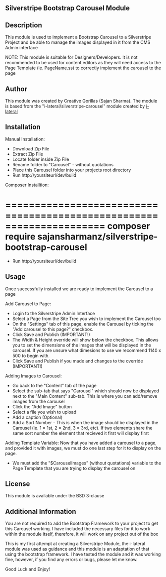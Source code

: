 ## Silverstripe Bootstrap Carousel Module

## Description
This module is used to implement a Bootstrap Carousel to a Silverstripe Project and be able to manage the images displayed in it from the CMS Admin interface

NOTE: This module is suitable for Designers/Developers. It is not recommended to be used for content editors as they will need access to the Page Template (ie. PageName.ss) to correctly implement the carousel to the page

## Author
This module was created by Creative Gorillas (Sajan Sharma). The module is based from the "i-lateral/silverstripe-carousel" module created by [i-lateral](http://www.i-lateral.com)

## Installation
Manual Installation:
- Download Zip File
- Extract Zip File
- Locate folder inside Zip File
- Rename folder to "Carousel" - without quotations
- Place this Carousel folder into your projects root directory
- Run http://yoursiteurl/dev/build

Composer Installtion:

=====================================================================
	composer require sajansharmanz/silverstripe-bootstrap-carousel
=====================================================================

- Run http://yoursiteurl/dev/build

## Usage
Once successfully installed we are ready to implement the Carousel to a page

Add Carousel to Page:

- Login to the Silverstripe Admin Interface
- Select a Page from the Site Tree you wish to implement the Carousel too
- On the "Settings" tab of this page, enable the Carousel by ticking the "Add carousel to this page?" checkbox.
- Click Save and Publish (IMPORTANT!)
- The Width & Height override will show below the checkbox. This allows you to set the dimensions of the images that will be displayed in the carousel. If you are unsure what dimesions to use we recommend 1140 x 500 to begin with.
- Click Save and Publish if you made and changes to the override (IMPORTANT!)

Adding Images to Carousel:
- Go back to the "Content" tab of the page
- Select the sub-tab that says "Carousel" which should now be displayed next to the "Main Content" sub-tab. This is where you can add/remove images from the carousel
- Click the "Add Image" button
- Select a file you wish to upload
- Add a caption (Optional)
- Add a Sort Number - This is when the image should be displayed in the Carousel (ie. 1 = 1st, 2 = 2nd, 3 = 3rd, etc). If two elements share the same sort number the element that recieved it first will display first

Adding Template Variable: Now that you have added a carousel to a page, and provided it with images, we must do one last step for it to display on the page. 

- We must add the "$CarouselImages" (without quotations) variable to the Page Template that you are trying to display the carousel on

## License
This module is available under the BSD 3-clause

## Additional Information
You are not required to add the Bootstrap Framework to your project to get this Carousel working. I have included the necessary files for it to work within the module itself, therefore, it will work on any project out of the box

This is my first attempt at creating a Silverstripe Module, the i-lateral module was used as guidance and this module is an adaptation of that using the bootstrap framework. I have tested the module and it was working fine, however, if you find any errors or bugs, please let me know.

Good Luck and Enjoy!